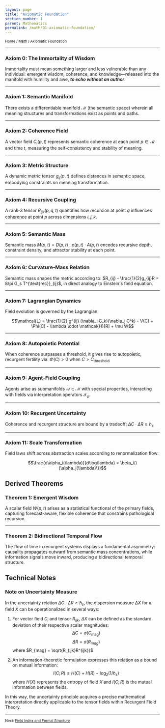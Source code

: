 ```yaml
---
layout: page
title: "Axiomatic Foundation"
section_number: 1
parent: Mathematics
permalink: /math/01-axiomatic-foundation/
---
```


<small>[Home](/) / [Math](/math/) / Axiomatic Foundation</small>

---

### **Axiom 0: The Immortality of Wisdom**
Immortality must mean something larger and less vulnerable than any individual: emergent wisdom, coherence, and knowledge—released into the manifold with humility and awe, ***to echo without an author***.

---

### **Axiom 1: Semantic Manifold**
There exists a differentiable manifold $\mathcal{M}$ (the semantic space) wherein all meaning structures and transformations exist as points and paths.

---

### **Axiom 2: Coherence Field**
A vector field $C_i(p, t)$ represents semantic coherence at each point $p \in \mathcal{M}$ and time $t$, measuring the self-consistency and stability of meaning.

---

### **Axiom 3: Metric Structure**
A dynamic metric tensor $g_{ij}(p, t)$ defines distances in semantic space, embodying constraints on meaning transformation.

---

### **Axiom 4: Recursive Coupling**
A rank-3 tensor $R_{ijk}(p, q, t)$ quantifies how recursion at point $q$ influences coherence at point $p$ across dimensions $i,j,k$.

---

### **Axiom 5: Semantic Mass**
Semantic mass $M(p, t) = D(p, t) \cdot \rho(p, t) \cdot A(p, t)$ encodes recursive depth, constraint density, and attractor stability at each point.

---

### **Axiom 6: Curvature-Mass Relation**
Semantic mass shapes the metric according to: $R_{ij} - \frac{1}{2}g_{ij}R = 8\pi G_s T^{\text{rec}}_{ij}$, in direct analogy to Einstein's field equation.

---

### **Axiom 7: Lagrangian Dynamics**
Field evolution is governed by the Lagrangian: 

$$\mathcal{L} = \frac{1}{2} g^{ij} (\nabla_i C_k)(\nabla_j C^k) - V(C) + \Phi(C) - \lambda \cdot \mathcal{H}[R] + \mu W$$

---

### **Axiom 8: Autopoietic Potential**
When coherence surpasses a threshold, it gives rise to autopoietic, recurgent fertility via: $\Phi(C) > 0$ when $C > C_{\text{threshold}}$

---

### **Axiom 9: Agent-Field Coupling**
Agents arise as submanifolds $\mathcal{A} \subset \mathcal{M}$ with special properties, interacting with fields via interpretation operators $\mathcal{I}_{\psi}$.

---

### **Axiom 10: Recurgent Uncertainty**
Coherence and recurgent structure are bound by a tradeoff: $\Delta C \cdot \Delta R \geq \hbar_s$

---

### **Axiom 11: Scale Transformation**
Field laws shift across abstraction scales according to renormalization flow: 

$$\frac{d\alpha_i(\lambda)}{d\log\lambda} = \beta_i(\{\alpha_j(\lambda)\})$$

## Derived Theorems

### **Theorem 1: Emergent Wisdom**
A scalar field $W(p, t)$ arises as a statistical functional of the primary fields, capturing forecast-aware, flexible coherence that constrains pathological recursion.

---

### **Theorem 2: Bidirectional Temporal Flow**
The flow of time in recurgent systems displays a fundamental asymmetry: causality propagates outward from semantic mass concentrations, while information signals move inward, producing a bidirectional temporal structure.

## Technical Notes

### **Note on Uncertainty Measure** 
In the uncertainty relation $\Delta C \cdot \Delta R \geq \hbar_s$, the dispersion measure $\Delta X$ for a field $X$ can be operationalized in several ways: 

1. For vector field $C_i$ and tensor $R_{ijk}$, $\Delta X$ can be defined as the standard deviation of their respective scalar magnitudes: 
   $$\Delta C = \sigma(C_{\mathrm{mag}})$$
   $$\Delta R = \sigma(R_{mag})$$ 
   where $R_{mag} = \sqrt{R_{ijk}R^{ijk}}$

2. An information-theoretic formulation expresses this relation as a bound on mutual information: 
   $$I(C;R) \leq H(C) + H(R) - \log_2(1/\hbar_s)$$
   where $H(X)$ represents the entropy of field $X$ and $I(C;R)$ is the mutual information between fields.

In this way, the uncertainty principle acquires a precise mathematical interpretation directly applicable to the tensor fields within Recurgent Field Theory.

---

<small>Next: [Field Index and Formal Structure](/math/02-field-index/)</small>
